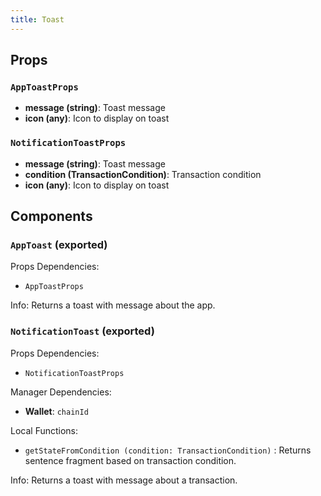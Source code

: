 ```yaml
---
title: Toast
---
```


## Props

### `AppToastProps`
- **message (string)**: Toast message
- **icon (any)**: Icon to display on toast

### `NotificationToastProps`
- **message (string)**: Toast message
- **condition (TransactionCondition)**: Transaction condition
- **icon (any)**: Icon to display on toast

## Components

### `AppToast` (exported)

Props Dependencies:

- `AppToastProps`

Info: Returns a toast with message about the app.

### `NotificationToast` (exported)

Props Dependencies:

- `NotificationToastProps`

Manager Dependencies:

- **Wallet**: `chainId`

Local Functions: 

- `getStateFromCondition (condition: TransactionCondition)` : Returns sentence fragment based on transaction condition.

Info: Returns a toast with message about a transaction.